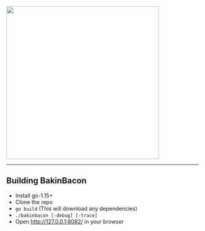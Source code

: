<img src="https://bakinbacon.io/img/head_logo.png" width="400px">

---

## Building BakinBacon

* Install go-1.15+
* Clone the repo
* `go build` (This will download any dependencies)
* `./bakinbacon [-debug] [-trace]`
* Open http://127.0.0.1:8082/ in your browser

